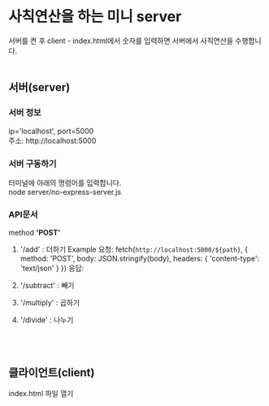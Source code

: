 
# 사칙연산을 하는 미니 server
서버를 켠 후 client - index.html에서
숫자를 입력하면 서버에서 사칙연산을 수행합니다.
<br>
<br>
## 서버(server) <br>
### 서버 정보 <br>
ip='localhost', port=5000 <br>
주소: http://localhost:5000 <br>
### 서버 구동하기
터미널에 아래의 명령어를 입력합니다. <br>
node server/no-express-server.js <br>
### API문서
method **'POST'** <br>
1. '/add' : 더하기
Example
요청: 
fetch(`http://localhost:5000/${path}`, {
      method: 'POST',
      body: JSON.stringify(body),
      headers: {
        'content-type': 'text/json'
      }
 })
응답:

2. '/subtract' : 빼기
3. '/multiply' : 곱하기
4. '/divide' : 나누기

<br>
<br>

## 클라이언트(client)
index.html 파일 열기
